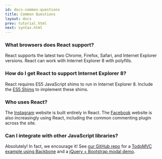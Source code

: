 ```yaml
---
id: docs-common-questions
title: Common Questions
layout: docs
prev: tutorial.html
next: syntax.html
---
```

### What browsers does React support?

React supports the latest two Chrome, Firefox, Safari, and Internet Explorer versions. React can work with Internet Explorer 8 with polyfills.

### How do I get React to support Internet Explorer 8?

React requires ES5 JavaScript shims to run in Internet Explorer 8. Include the [ES5 Shims](https://github.com/kriskowal/es5-shim) to implement these shims.

### Who uses React?

The [Instagram](http://instagram.com/) website is built entirely in React. The [Facebook](https://www.facebook.com/) website is also increasingly using React, including the common commenting plugin across the site.

### Can I integrate with other JavaScript libraries?

Absolutely! In fact, we encourage it! See [our GitHub repo](http://github.com/facebook/react/) for a [TodoMVC example using Backbone](https://github.com/facebook/react/tree/master/examples/todomvc-backbone) and a [jQuery + Bootstrap modal demo](https://github.com/facebook/react/tree/master/examples/jquery-bootstrap).
